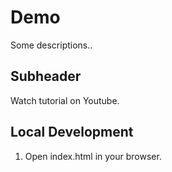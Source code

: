 # Demo

Some descriptions..

## Subheader

Watch tutorial on Youtube.

## Local Development

1. Open index.html in your browser.